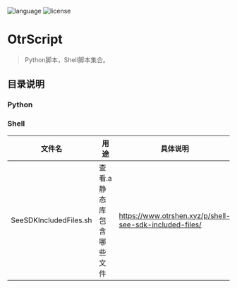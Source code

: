 ![language](https://img.shields.io/badge/language-Python3%7CShell-brightgreen) ![license](https://img.shields.io/badge/license-MIT-373737)

# OtrScript

> Python脚本，Shell脚本集合。

## 目录说明

### Python
  
### Shell

文件名 | 用途 |  具体说明 
-|-|-
SeeSDKIncludedFiles.sh | 查看.a静态库包含哪些文件 | https://www.otrshen.xyz/p/shell-see-sdk-included-files/ |
